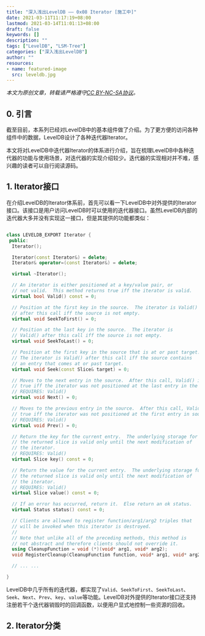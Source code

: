 ```yaml
---
title: "深入浅出LevelDB —— 0x08 Iterator [施工中]"
date: 2021-03-11T11:17:19+08:00
lastmod: 2021-03-14T11:01:13+08:00
draft: false
keywords: []
description: ""
tags: ["LevelDB", "LSM-Tree"]
categories: ["深入浅出LevelDB"]
author: ""
resources:
- name: featured-image
  src: leveldb.jpg
---
```


*本文为原创文章，转载请严格遵守[CC BY-NC-SA协议](https://creativecommons.org/licenses/by-nc-sa/4.0/)。*

<!--more-->

## 0. 引言

截至目前，本系列已经对LevelDB中的基本组件做了介绍。为了更方便的访问各种组件中的数据，LevelDB设计了各种迭代器Iterator。

本文将对LevelDB中迭代器Iterator的体系进行介绍，旨在梳理LevelDB中各种迭代器的功能与使用场景，对迭代器的实现介绍较少。迭代器的实现相对并不难，感兴趣的读者可以自行阅读源码。

## 1. Iterator接口

在介绍LevelDB的Iterator体系前，首先可以看一下LevelDB中对外提供的Iterator接口。该接口是用户访问LevelDB时可以使用的迭代器接口。虽然LevelDB内部的迭代器大多并没有实现这一接口，但是其提供的功能都类似：

```cpp

class LEVELDB_EXPORT Iterator {
 public:
  Iterator();

  Iterator(const Iterator&) = delete;
  Iterator& operator=(const Iterator&) = delete;

  virtual ~Iterator();

  // An iterator is either positioned at a key/value pair, or
  // not valid.  This method returns true iff the iterator is valid.
  virtual bool Valid() const = 0;

  // Position at the first key in the source.  The iterator is Valid()
  // after this call iff the source is not empty.
  virtual void SeekToFirst() = 0;

  // Position at the last key in the source.  The iterator is
  // Valid() after this call iff the source is not empty.
  virtual void SeekToLast() = 0;

  // Position at the first key in the source that is at or past target.
  // The iterator is Valid() after this call iff the source contains
  // an entry that comes at or past target.
  virtual void Seek(const Slice& target) = 0;

  // Moves to the next entry in the source.  After this call, Valid() is
  // true iff the iterator was not positioned at the last entry in the source.
  // REQUIRES: Valid()
  virtual void Next() = 0;

  // Moves to the previous entry in the source.  After this call, Valid() is
  // true iff the iterator was not positioned at the first entry in source.
  // REQUIRES: Valid()
  virtual void Prev() = 0;

  // Return the key for the current entry.  The underlying storage for
  // the returned slice is valid only until the next modification of
  // the iterator.
  // REQUIRES: Valid()
  virtual Slice key() const = 0;

  // Return the value for the current entry.  The underlying storage for
  // the returned slice is valid only until the next modification of
  // the iterator.
  // REQUIRES: Valid()
  virtual Slice value() const = 0;

  // If an error has occurred, return it.  Else return an ok status.
  virtual Status status() const = 0;

  // Clients are allowed to register function/arg1/arg2 triples that
  // will be invoked when this iterator is destroyed.
  //
  // Note that unlike all of the preceding methods, this method is
  // not abstract and therefore clients should not override it.
  using CleanupFunction = void (*)(void* arg1, void* arg2);
  void RegisterCleanup(CleanupFunction function, void* arg1, void* arg2);

  // ... ...

}

```

LevelDB中几乎所有的迭代器，都实现了`Valid`、`SeekToFirst`、`SeekToLast`、`Seek`、`Next`、`Prev`、`key`、`value`等功能。LevelDB对外提供的Iterator接口还支持注册若干个迭代器销毁时的回调函数，以便用户显式地控制一些资源的回收。

## 2. Iterator分类

